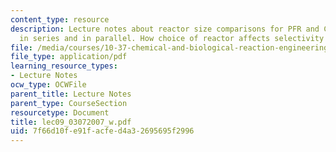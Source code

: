 ```yaml
---
content_type: resource
description: Lecture notes about reactor size comparisons for PFR and CSTR. Reactors
  in series and in parallel. How choice of reactor affects selectivity vs. conversion.
file: /media/courses/10-37-chemical-and-biological-reaction-engineering-spring-2007/7f66d10fe91facfed4a32695695f2996_lec09_03072007_w.pdf
file_type: application/pdf
learning_resource_types:
- Lecture Notes
ocw_type: OCWFile
parent_title: Lecture Notes
parent_type: CourseSection
resourcetype: Document
title: lec09_03072007_w.pdf
uid: 7f66d10f-e91f-acfe-d4a3-2695695f2996
---
```

